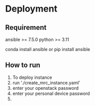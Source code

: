 # Deployment

## Requirement
ansible >= 7.5.0
python >= 3.11

conda install ansible
or pip install ansible

## How to run
1. To deploy instance
  1. run './create_mrc_instance.yaml'
  2. enter your openstack password
  3. enter your personal device password
2.
